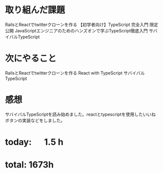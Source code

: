 # 取り組んだ課題
RailsとReactでtwitterクローンを作る 【初学者向け】TypeScript 完全入門 限定公開 JavaScriptエンジニアのためのハンズオンで学ぶTypeScript徹底入門
サバイバルTypeScript

# 次にやること
RailsとReactでtwitterクローンを作る 
React with TypeScript
サバイバルTypeScript

# 感想
サバイバルTypeScriptを読み始めました。reactとtypescriptを使用したいいねボタンの実装などをしました。

# today: 　 1.5 h
# total: 1673h
